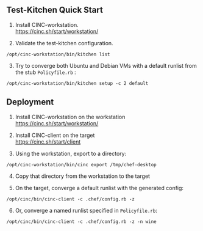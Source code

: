 ## Test-Kitchen Quick Start

1. Install CINC-workstation.  
https://cinc.sh/start/workstation/

2. Validate the test-kitchen configuration.  
```
/opt/cinc-workstation/bin/kitchen list
```	
3. Try to converge both Ubuntu and Debian VMs with a default runlist from the stub `Policyfile.rb` :  
```
/opt/cinc-workstation/bin/kitchen setup -c 2 default
```	

## Deployment

1. Install CINC-workstation on the workstation  
https://cinc.sh/start/workstation/

2. Install CINC-client on the target  
https://cinc.sh/start/client

3. Using the workstation, export to a directory:  
```
/opt/cinc-workstation/bin/cinc export /tmp/chef-desktop
```
	
4. Copy that directory from the workstation to the target

5. On the target, converge a default runlist with the generated config:  
```
/opt/cinc/bin/cinc-client -c .chef/config.rb -z
```

6. Or, converge a named runlist specified in `Policyfile.rb`:  
```
/opt/cinc/bin/cinc-client -c .chef/config.rb -z -n wine
```	
